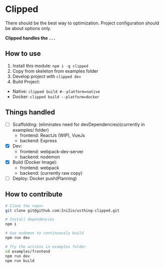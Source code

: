 # Clipped

There should be the best way to optimization.
Project configuration should be about options only.

**Clipped handles the `...`**

## How to use
1. Install this module: `npm i -g clipped`
2. Copy from skeleton from examples folder
3. Develop project with `clipped dev`
4. Build Project:
  - Native: `clipped build #--platform=native`
  - Docker: `clipped build --platform=docker`

## Things handled
- [ ] Scaffolding: (eliminates need for devDependencies)(currently in examples/ folder)
  - frontend: ReactJs (WIP), VueJs
  - backend: Express
- [x] Dev:
  - frontend: webpack-dev-server
  - backend: nodemon
- [x] Build (Docker Image):
  - frontend: webpack
  - backend: (currently raw copy)
- [ ] Deploy: Docker push(Planning)

## How to contribute
```bash
# Clone the repo<
git clone git@github.com:IniZio/usthing-clipped.git

# Install dependencies
npm i

# Use nodemon to continuously build
npm run dev

# Try the actions in examples folder
cd examples/frontend
npm run dev
npm run build
```
